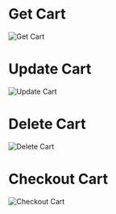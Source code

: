 # Get Cart
![Get Cart](https://www.lucidchart.com/publicSegments/view/63f2b3a1-ba04-40c4-a209-1977a3113c71/image.png)

# Update Cart
![Update Cart](https://www.lucidchart.com/publicSegments/view/573f4d3a-731d-4a59-a59a-3c4acfd345fe/image.png)

# Delete Cart
![Delete Cart](https://www.lucidchart.com/publicSegments/view/88c64eaa-0cc3-438d-92dc-323c56c072f3/image.png)

# Checkout Cart
![Checkout Cart](https://www.lucidchart.com/publicSegments/view/7b9a7b27-2714-4b6a-88fa-a71b1fe582d1/image.png)